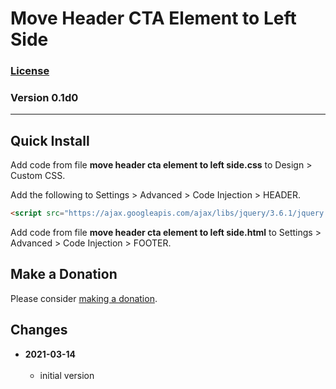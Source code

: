 # Move Header CTA Element to Left Side

### [License][99]

### Version 0.1d0

---

## Quick Install

Add code from file **move header cta element to left side.css** to Design >
Custom CSS.

Add the following to Settings > Advanced > Code Injection > HEADER.

```html
<script src="https://ajax.googleapis.com/ajax/libs/jquery/3.6.1/jquery.min.js"></script>
```

Add code from file **move header cta element to left side.html** to Settings >
Advanced > Code Injection > FOOTER.

## Make a Donation

Please consider [making a donation](https://github.com/tomsWebConsulting/twcsl#make-a-donation).

## Changes

<!-- * **2021-07-01**
<br><br>
  * added code to change read more link
  * use twcsl
  * bumped version to 0.1d2
  <br><br -->
* **2021-03-14**
<br><br>
  * initial version

[99]: https://github.com/tomsWebConsulting/twcsl/blob/main/LICENSE.txt#L1

